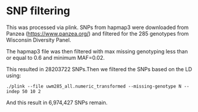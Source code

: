 
# SNP filtering

This was processed via plink. SNPs from hapmap3 were downloaded from Panzea (https://www.panzea.org/) and filtered for the 285 genotypes from Wisconsin Diversity Panel.

The hapmap3 file was then filtered with max missing genotyping less than or equal to 0.6 and minimum MAF=0.02.

This resulted in 28203722 SNPs.Then we filtered the SNPs based on the LD using:

    ./plink --file uwm285_all.numeric_transformed --missing-genotype N --indep 50 10 2
  
And this result in 6,974,427 SNPs remain.
